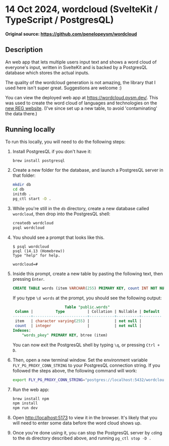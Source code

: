 # 14 Oct 2024, wordcloud (SvelteKit / TypeScript / PostgresQL)

**Original source: https://github.com/penelopeysm/wordcloud**

## Description

An web app that lets multiple users input text and shows a word cloud of everyone's input, written in SvelteKit and is backed by a PostgresQL database which stores the actual inputs.

The quality of the wordcloud generation is not amazing, the library that I used here isn't super great.
Suggestions are welcome :)

You can view the deployed web app at https://wordcloud.pysm.dev/.
This was used to create the word cloud of languages and technologies on the [new REG website](https://alan-turing-institute.github.io/REG/).
(I've since set up a new table, to avoid 'contaminating' the data there.)

## Running locally

To run this locally, you will need to do the following steps:

1. Install PostgresQL if you don't have it:

   ```bash
   brew install postgresql
   ```

1. Create a new folder for the database, and launch a PostgresQL server in that folder:

   ```bash
   mkdir db
   cd db
   initdb .
   pg_ctl start -D .
   ```

1. While you're still in the `db` directory, create a new database called `wordcloud`, then drop into the PostgresQL shell:

   ```bash
   createdb wordcloud
   psql wordcloud
   ```

1. You should see a prompt that looks like this.

   ```
   $ psql wordcloud
   psql (14.13 (Homebrew))
   Type "help" for help.

   wordcloud=#
   ```

1. Inside this prompt, create a new table by pasting the following text, then pressing `Enter`.

   ```sql
   CREATE TABLE words (item VARCHAR(255) PRIMARY KEY, count INT NOT NULL);
   ```

   If you type `\d words` at the prompt, you should see the following output:

   ```sql
                          Table "public.words"
    Column |          Type          | Collation | Nullable | Default
   --------+------------------------+-----------+----------+---------
    item   | character varying(255) |           | not null |
    count  | integer                |           | not null |
   Indexes:
       "words_pkey" PRIMARY KEY, btree (item)
   ```

   You can now exit the PostgresQL shell by typing `\q`, or pressing `Ctrl + D`.

1. Then, open a new terminal window.
   Set the environment variable `FLY_PG_PROXY_CONN_STRING` to your PostgresQL connection string.
   If you followed the steps above, the following command will work:

   ```bash
   export FLY_PG_PROXY_CONN_STRING="postgres://localhost:5432/wordcloud"
   ```

1. Run the web app:

   ```bash
   brew install npm
   npm install
   npm run dev
   ```

1. Open [http://localhost:5173](http://localhost:5173) to view it in the browser.
   It's likely that you will need to enter some data before the word cloud shows up.

1. Once you're done using it, you can stop the PostgresQL server by `cd`ing to the `db` directory described above, and running `pg_ctl stop -D .`

